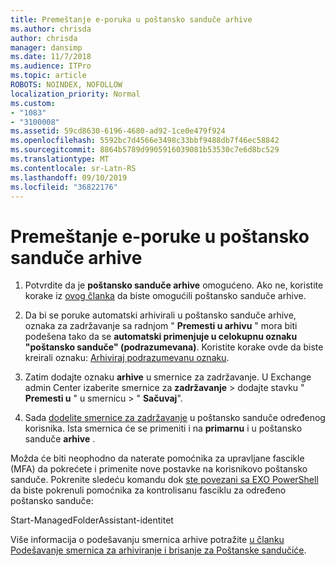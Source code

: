 ```yaml
---
title: Premeštanje e-poruka u poštansko sanduče arhive
ms.author: chrisda
author: chrisda
manager: dansimp
ms.date: 11/7/2018
ms.audience: ITPro
ms.topic: article
ROBOTS: NOINDEX, NOFOLLOW
localization_priority: Normal
ms.custom:
- "1083"
- "3100008"
ms.assetid: 59cd8630-6196-4680-ad92-1ce0e479f924
ms.openlocfilehash: 5592bc7d4566e3498c33bbf9488db7f46ec58842
ms.sourcegitcommit: 8864b5789d9905916039081b53530c7e6d8bc529
ms.translationtype: MT
ms.contentlocale: sr-Latn-RS
ms.lasthandoff: 09/10/2019
ms.locfileid: "36822176"
---
```

# <a name="move-email-to-the-archive-mailbox"></a>Premeštanje e-poruke u poštansko sanduče arhive

1. Potvrdite da je **poštansko sanduče arhive** omogućeno. Ako ne, koristite korake iz [ovog članka](https://docs.microsoft.com/office365/securitycompliance/enable-archive-mailboxes) da biste omogućili poštansko sanduče arhive.

2. Da bi se poruke automatski arhivirali u poštansko sanduče arhive, oznaka za zadržavanje sa radnjom " **Premesti u arhivu** " mora biti podešena tako da se **automatski primenjuje u celokupnu oznaku "poštansko sanduče" (podrazumevana)**. Koristite korake ovde da biste kreirali oznaku: [Arhiviraj podrazumevanu oznaku](https://docs.microsoft.com/office365/securitycompliance/set-up-an-archive-and-deletion-policy-for-mailboxes#create-a-custom-archive-default-policy-tag).

3. Zatim dodajte oznaku **arhive** u smernice za zadržavanje. U Exchange admin Center izaberite smernice za **zadržavanje** > dodajte stavku " **Premesti u** " u smernicu > " **Sačuvaj**".

4. Sada [dodelite smernice za zadržavanje](https://docs.microsoft.com/exchange/security-and-compliance/messaging-records-management/apply-retention-policy) u poštansko sanduče određenog korisnika. Ista smernica će se primeniti i na **primarnu** i u poštansko sanduče **arhive** .

Možda će biti neophodno da naterate pomoćnika za upravljane fascikle (MFA) da pokrećete i primenite nove postavke na korisnikovo poštansko sanduče. Pokrenite sledeću komandu dok [ste povezani sa EXO PowerShell](https://docs.microsoft.com/powershell/exchange/exchange-online/connect-to-exchange-online-powershell/connect-to-exchange-online-powershell?view=exchange-ps) da biste pokrenuli pomoćnika za kontrolisanu fasciklu za određeno poštansko sanduče:
  
Start-ManagedFolderAssistant-identitet<name of the mailbox>

Više informacija o podešavanju smernica arhive potražite [u članku Podešavanje smernica za arhiviranje i brisanje za Poštanske sandučiće](https://docs.microsoft.com/office365/securitycompliance/set-up-an-archive-and-deletion-policy-for-mailboxes#step-1-enable-archive-mailboxes-for-users).
  